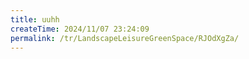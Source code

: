 ```yaml
---
title: uuhh
createTime: 2024/11/07 23:24:09
permalink: /tr/LandscapeLeisureGreenSpace/RJOdXgZa/
---
```

